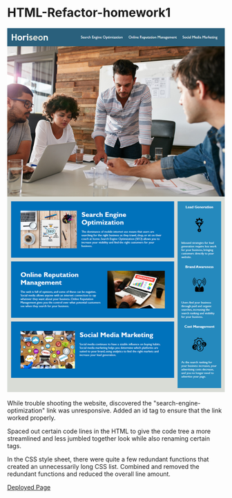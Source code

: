 # HTML-Refactor-homework1

![screenshot of webpage](assets/images/01-html-css-git-homework-demo.png)

While trouble shooting the website, discovered the "search-engine-optimization" link was unresponsive.  Added an id tag to ensure that the link worked properly.

Spaced out certain code lines in the HTML to give the code tree a more streamlined and less jumbled together look while also renaming certain tags.

In the CSS style sheet, there were quite a few redundant functions that created an unnecessarily long CSS list.  Combined and removed the redundant functions and reduced the overall line amount.

[Deployed Page](https://zenastis.github.io/HTML-Refactor-homework1/)

